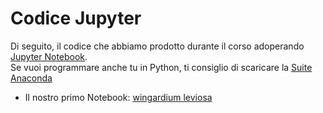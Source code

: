 
# Codice Jupyter

Di seguito, il codice che abbiamo prodotto durante il corso adoperando [Jupyter Notebook](https://jupyter.org/). <br>
Se vuoi programmare anche tu in Python, ti consiglio di scaricare la [Suite Anaconda](https://www.anaconda.com/products/distribution)


- Il nostro primo Notebook: [wingardium leviosa](https://nbviewer.org/github/profdg92/aibprova1/blob/master/jupyter_code/wingardium_leviosa.ipynb)
